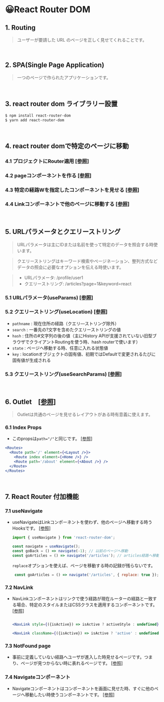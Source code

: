 # 😀React Router DOM

## 1. Routing

> ユーザーが要請した URL のページを正しく見せてくれることです。

<br/>

## 2. SPA(Single Page Application)

> 一つのページで作られたアプリケーションです。

<br/>

## 3. react router dom ライブラリー設置

```bash
$ npm install react-router-dom
$ yarn add react-router-dom
```
<br/>

## 4. react router domで特定のページに移動

### 4.1 プロジェクトにRouter適用 [[参照]](https://github.com/hi1004/react-study/commit/8f7d8f07ce2531f76a44facb73da3af3f24b1961#diff-5dca28a77b7eb3901572ba52a7a358cb5a78e90440587aba5a6f89d5865ee6e0R11-R13)

### 4.2 pageコンポーネントを作る [[参照]](https://github.com/hi1004/react-study/commit/137f4e1def606ebec9ccd2a4128a11c611c1472c)

### 4.3 特定の経路Wを指定したコンポーネントを見せる [[参照]](https://github.com/hi1004/react-study/commit/b9e30f31cec3fd47885f9dd2a557a5e2ea75edd2#diff-07b981ea94838e2d867347ab5da9a4e839a6cbf64fcbb051cfed17e6b3086665R9-R12)

### 4.4 Linkコンポーネントで他のページに移動する [[参照]](https://github.com/hi1004/react-study/commit/9cf34d1d3eaa16cb27c71f49e40431458a9e5a52#diff-13b59b935802557147efb02d263ed01c8caf62a4c6674e27048bde59bd79aba7R9)

<br />

## 5. URLパラメータとクエリーストリング
> URLパラメータは主にIDまたは名前を使って特定のデータを照会する時使います。

>クエリーストリングはキーワード検索やページネーション、整列方式などデータの照会に必要なオプションを伝える時使います。

> - URLパラメータ: /profile/user1
> - クエリーストリング: /articles?page=1&keyword=react

### 5.1 URLパラメータ(useParams) [[参照]](https://github.com/hi1004/react-study/commit/1312dc509bdb69814f54f5d7886045a3a50c54d8)

### 5.2 クエリーストリング(useLocation) [[参照]](https://github.com/hi1004/react-study/commit/9f9345144e8424bea9090baa8ef1cc2acbad58b3)
- `pathname` : 現在住所の経路（クエリ―ストリング除外）
- `search` : 一番先の?文字を含めたクエリーストリングの値
- `hash` : 住所の#文字列の後の値（主にHistory APIが支援されていない旧型ブラウザでクライアントRoutingを使う時、hash routerで使います）
- `state` : ページへ移動する時、任意に入れる状態値
- `key` : locationオブジェクトの固有値、初期ではDefaultで変更されるたびに固有値が生成される


### 5.3 クエリーストリング(useSearchParams) [[参照]](https://github.com/hi1004/react-study/commit/39e0265d46e7428b3520a4940e1d5f7527a82661#diff-9766a76d44e34ac04237dab1b4247b5e99468d8651f9d62f8b8968cb85872048R7-R20)

<br />

## 6. Outlet　[[参照]](https://github.com/hi1004/react-study/commit/9a73151a29cc82e4d10438328ff209ef9e918ec0)
> Outletは共通のページを見せるレイアウトがある時有意義に使えます。

### 6.1 Index Props
 - このpropsは`path="/"`と同じです。 [[参照]](https://github.com/hi1004/react-study/commit/b1aa1c380b3dfcf488971369a73133de3be3dcbc#diff-07b981ea94838e2d867347ab5da9a4e839a6cbf64fcbb051cfed17e6b3086665R14)
  ```jsx
  <Routes>
    <Route path='/' element={<Layout />}>
      <Route index element={<Home />} />
      <Route path='/about' element={<About />} />
    </Route> 
  </Routes>
  ```
<br />

## 7. React Router 付加機能

### 7.1 useNavigate
- useNavigateはLinkコンポーネントを使わず、他のページへ移動する時うHooksです。 [[参照]](https://github.com/hi1004/react-study/commit/79fd4109de23f75394ce01366484882de823cfab#diff-58f4036311515b01ec3f978c58e5cba8c7bb2924686f1ef2a0ff1e7213af24f8R5-R14)
  ```jsx
  import { useNavigate } from 'react-router-dom';

  const navigate = useNavigate();
  const goBack = () => navigate(-1); // 以前のページへ移動
  const goArticles = () => navigate('/articles'); // articles経路へ移動
  ```
  `replace`オプションを使えば、ページを移動する時の記録が残らないです。
  ```jsx
   const goArticles = () => navigate('/articles', { replace: true });
  ```

### 7.2 NavLink
- NavLinkコンポーネントはリンクで使う経路が現在ルーターの経路と一致する場合、特定のスタイルまたはCSSクラスを適用するコンポーネントです。 [[参照]](https://github.com/hi1004/react-study/commit/047d7aba71e3a8331f073c1f9a72cc5e65ff5ccc#diff-f85317ce8e45f348ff99b442dbb670e07a590ef72b80302e70036436722838bfR17-R32)
  ```jsx

  <NavLink style={({isActive}) => isActive ? activeStyle : undefined} />

  <NavLink className={({isActive}) => isActive ? 'active' : undefined} />
  ```

### 7.3 NotFound page
- 事前に定義していない経路へユーザが進入した時見せるページです。つまり、ページが見つからない時に表れるページです。 [[参照]](https://github.com/hi1004/react-study/commit/86b1abc7fa5b31f81987547648d7527f48bfb52b#diff-07b981ea94838e2d867347ab5da9a4e839a6cbf64fcbb051cfed17e6b3086665R22)

### 7.4 Navigateコンポーネント
- Navigateコンポーネントはコンポーネントを画面に見せた時、すぐに他のページへ移動したい時使うコンポーネントです。 [[参照]](https://github.com/hi1004/react-study/commit/1cbe80d82591778e2f249f656e0af9edbc002a8b#diff-0d2781249253e83a77d5700e9a6067fab7c0dfd3212b086a6542d2a7d16d29fbR4-R10)



